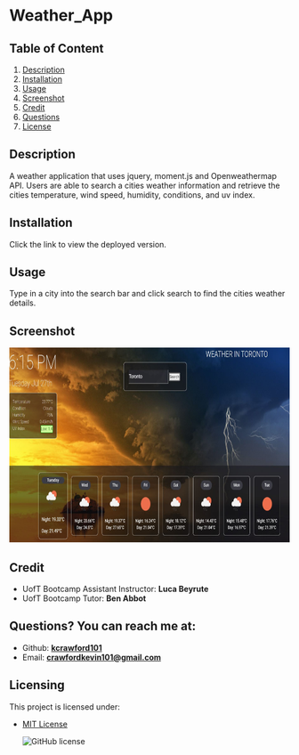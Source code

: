 # Weather_App

## Table of Content 
   1. [Description](#Description)
   2. [Installation](#Installation)
   3. [Usage](#Usage)
   4. [Screenshot](#Screenshot)
   5. [Credit](#Credit)
   6. [Questions](#Questions?)
   7. [License](#Licensing)
   
  ## Description 
  A weather application that uses jquery, moment.js and Openweathermap API. Users are able to search a cities weather information and retrieve the cities temperature, wind speed, humidity, conditions, and uv index. 

  
  ## Installation 
  Click the link to view the deployed version.

  ## Usage 
  Type in a city into the search bar and click search to find the cities weather details.

  ## Screenshot
  <img src='assets\images\weather_app.JPG' width="750" height="350">

  ## Credit 
  - UofT Bootcamp Assistant Instructor: **Luca Beyrute**
  - UofT Bootcamp Tutor: **Ben Abbot**

  ## Questions? You can reach me at:
  - Github: [**kcrawford101**](https://github.com/kcrawford101)
  - Email: **crawfordkevin101@gmail.com**

  ## Licensing
  This project is licensed under:  
* [MIT License](LICENSE.txt)

  ![GitHub license](https://img.shields.io/badge/license-MIT-blue.svg)

